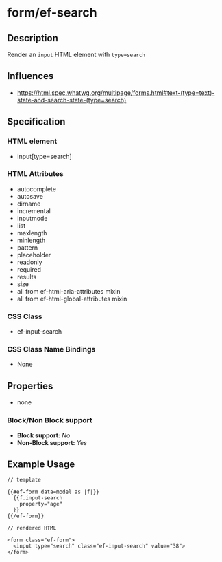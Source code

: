 # form/ef-search

## Description

Render an `input` HTML element with `type=search`



## Influences

* https://html.spec.whatwg.org/multipage/forms.html#text-(type=text)-state-and-search-state-(type=search)


## Specification

### HTML element

* input[type=search]


### HTML Attributes

* autocomplete
* autosave
* dirname
* incremental
* inputmode
* list
* maxlength
* minlength
* pattern
* placeholder
* readonly
* required
* results
* size
* all from ef-html-aria-attributes mixin
* all from ef-html-global-attributes mixin


### CSS Class

* ef-input-search


### CSS Class Name Bindings

* None


## Properties

* none



### Block/Non Block support

* **Block support:** *No*
* **Non-Block support:** *Yes*


## Example Usage

```
// template

{{#ef-form data=model as |f|}}
  {{f.input-search
    property="age"
  }}
{{/ef-form}}

// rendered HTML

<form class="ef-form">
  <input type="search" class="ef-input-search" value="38">
</form>
```
